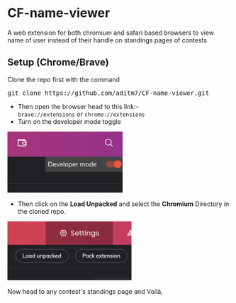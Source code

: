 # CF-name-viewer
A web extension for both chromium and safari based browsers to view name of user instead of their handle on standings pages of contests

## Setup (Chrome/Brave)
Clone the repo first with the command
<pre>git clone https://github.com/aditm7/CF-name-viewer.git</pre>
- Then open the browser head to this link:- <br> ```brave://extensions``` or ```chrome://extensions```
- Turn on the developer mode toggle
<img src="/assets/1.png" style="width:260px" alt="MarineGEO circle logo" />

- Then click on the **Load Unpacked** and select the **Chromium** Directory in the cloned repo.
<img src="/assets/2.png" style="width:280px" alt="MarineGEO circle logo" />

Now head to any contest's standings page and Voilà, 

